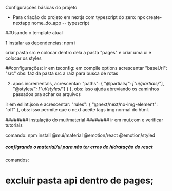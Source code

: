 Configurações básicas do projeto

* Para criação do projeto em nextjs com typescript do zero:
npx create-nextapp nome_do_app -- typescript

##Usando o template atual

1 instalar as dependencias:
npm i

criar pasta src e colocar dentro dela a pasta "pages" e criar uma ui e colocar os styles

##configurações:
ir em tsconfig:
em compile options acrescentar
"baseUrl": "src"  obs: faz da pasta src a raiz para busca de rotas

2. apos incrementals, acrescentar:
"paths": {
      "@partials/*": ["ui/partials/*"],
      "@styles/*": ["ui/styles/*"]
    }
  },  obs: isso ajuda abreviando os caminhos passados pra achar os arquivos



  ir em eslint.json e acrescentar:
  "rules": {
    "@next/next/no-img-element": "off"
  },   obs: isso permite que o next aceite tags img normal do html.


  ######## instalação do mui/material ########
  ir em mui.com e verificar tutoriais

  comando:  npm install @mui/material @emotion/react @emotion/styled


  ##### configrando o material/ui para não ter erros de hidratação do react #####
  comandos:  

 #  excluir pasta api dentro de pages;